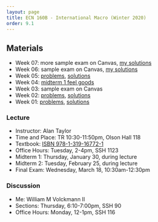 ```yaml
---
layout: page
title: ECN 160B - International Macro (Winter 2020)
order: 9.1
---
```


## Materials
* Week 07: more sample exam on Canvas, [my solutions](week07-ans.pdf) 
* Week 06: sample exam on Canvas, [my solutions](week06-ans.pdf)
* Week 05: [problems](week05.pdf), [solutions](week05-ans.pdf)
* Week 04: [midterm 1 feel goods](https://youtu.be/D23sMvVnrow)
* Week 03: sample exam on Canvas
* Week 02: [problems](week02.pdf), [solutions](week02-ans.pdf)
* Week 01: [problems](week01.pdf), [solutions](week01-ans.pdf)

### Lecture
* Instructor: Alan Taylor
* Time and Place: TR 10:30-11:50pm, Olson Hall 118
* Textbook: [ISBN 978-1-319-16772-1](https://www.macmillanhighered.com/launchpad/feenstrataylorintlecon4e/12598996)
* Office Hours: Tuesday, 2-4pm, SSH 1123
* Midterm 1: Thursday, January 30, during lecture
* Midterm 2: Tuesday, February 25, during lecture
* Final Exam: Wednesday, March 18, 10:30am-12:30pm

### Discussion
* Me: William M Volckmann II
* Sections: Thursday, 6:10-7:00pm, SSH 90
* Office Hours: Monday, 12-1pm, SSH 116
